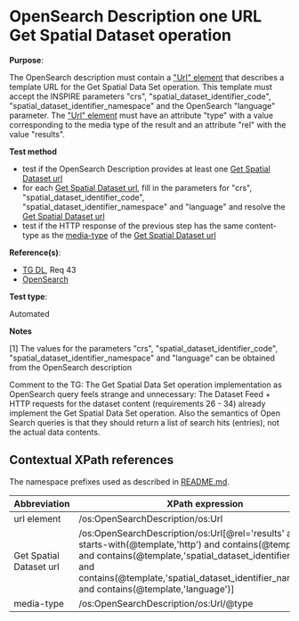 # OpenSearch Description one URL Get Spatial Dataset operation

**Purpose**:

The OpenSearch description must contain a ["Url" element](#urlelement) that describes a template URL for the Get Spatial Data Set operation. This template must accept the INSPIRE parameters "crs", "spatial_dataset_identifier_code", "spatial_dataset_identifier_namespace" and the OpenSearch "language" parameter. The ["Url" element](#urlelement) must have an attribute "type" with a value corresponding to the media type of the result and an attribute "rel" with the value "results".

**Test method**

* test if the OpenSearch Description provides at least one [Get Spatial Dataset url](#getspatialdataseturl)
* for each [Get Spatial Dataset url](#getspatialdataseturl), fill in the parameters for "crs", "spatial_dataset_identifier_code", "spatial_dataset_identifier_namespace" and "language" and resolve the [Get Spatial Dataset url](#getspatialdataseturl)
* test if the HTTP response of the previous step has the same content-type as the [media-type](#mediatype) of the [Get Spatial Dataset url](#getspatialdataseturl)

**Reference(s)**:

* [TG DL](README.md#ref_TG_DL), Req 43
* [OpenSearch](README.md#ref_opensearch)

**Test type**:

Automated

**Notes**

[1] The values for the parameters "crs", "spatial_dataset_identifier_code", "spatial_dataset_identifier_namespace" and "language" can be obtained from the OpenSearch description

Comment to the TG: The Get Spatial Data Set operation implementation as OpenSearch query feels strange and unnecessary: The Dataset Feed + HTTP requests for the dataset content (requirements 26 - 34) already implement the Get Spatial Data Set operation. Also the semantics of Open Search queries is that they should return a list of search hits (entries), not the actual data contents.

## Contextual XPath references

The namespace prefixes used as described in [README.md](README.md#namespaces).

Abbreviation                                               |  XPath expression
---------------------------------------------------------- | -------------------------------------------------------------------------
url element <a name="urlelement"></a> | /os:OpenSearchDescription/os:Url
Get Spatial Dataset url <a name="getspatialdataseturl"></a> | /os:OpenSearchDescription/os:Url[@rel='results' and starts-with(@template,'http') and contains(@template,'crs') and contains(@template,'spatial_dataset_identifier_code') and contains(@template,'spatial_dataset_identifier_namespace') and contains(@template,'language')]
media-type <a name="mediatype"></a> | /os:OpenSearchDescription/os:Url/@type
